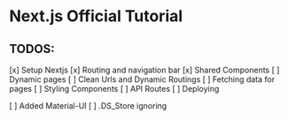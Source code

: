 # Next.js Official Tutorial

## TODOS:

[x] Setup Nextjs
[x] Routing and navigation bar
[x] Shared Components
[ ] Dynamic pages
[ ] Clean Urls and Dynamic Routings
[ ] Fetching data for pages
[ ] Styling Components
[ ] API Routes
[ ] Deploying

<!-- https://github.com/mdx-js/mdx -->

[ ] Added Material-UI
[ ] .DS_Store ignoring
